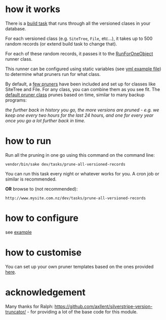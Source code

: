 # how it works

There is a [build task](https://github.com/sunnysideup/silverstripe-version-pruner/blob/master/src/Tasks/PruneAllVersionedRecords.php) that runs through all the versioned clases in your database.

For each versioned class (e.g. `SiteTree`, `File`, etc...), it takes up to 500 random records (or extend build task to change that). 

For each of these random records, it passes it to the [RunForOneObject](https://github.com/sunnysideup/silverstripe-version-pruner/blob/master/src/Api/RunForOneObject.php) runner class. 

This runner can be configured using static variables (see [yml example file](https://github.com/sunnysideup/silverstripe-version-pruner/blob/master/_config/version-pruner.yml.example)) to determine what pruners run for what class.

By default, a [few pruners](https://github.com/sunnysideup/silverstripe-version-pruner/tree/master/src/PruningTemplates) have been included and set up for classes like SiteTree and File.  For any class, you can combine them as you see fit. The [default pruner class](https://github.com/sunnysideup/silverstripe-version-pruner/blob/master/src/PruningTemplates/BasedOnTimeScale.php) prunes based on time, similar to many backup programs: 

_the further back in history you go, the more versions are pruned - e.g. we keep one every two hours for the last 24 hours, and one for every year once you go a lot further back in time._ 


# how to run

Run all the pruning in one go using this command on the command line:

```
vendor/bin/sake dev/tasks/prune-all-versioned-records
```
You can run this task every night or whatever works for you. A cron job or similar is recommended. 


**OR** browse to (not recommended):

```
http://www.mysite.com.nz/dev/tasks/prune-all-versioned-records
```

# how to configure

see [example](https://github.com/sunnysideup/silverstripe-version-pruner/blob/master/_config/version-pruner.yml.example)


# how to customise

You can set up your own pruner templates based on the ones provided [here](https://github.com/sunnysideup/silverstripe-version-pruner/tree/master/src/PruningTemplates). 


# acknowledgement

Many thanks for Ralph: https://github.com/axllent/silverstripe-version-truncator/ - for providing a lot of the base code for this module.

